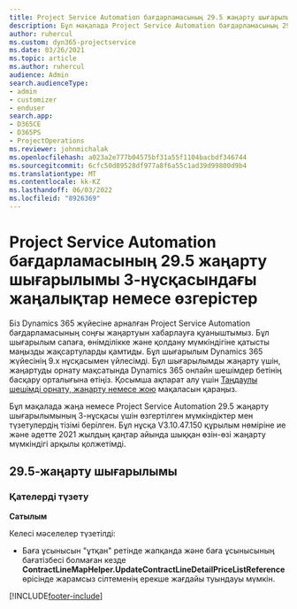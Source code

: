 ```yaml
---
title: Project Service Automation бағдарламасының 29.5 жаңарту шығарылымы, Hotfix, 3-нұсқасындағы жаңалықтар немесе өзгерістер
description: Бұл мақалада Project Service Automation бағдарламасының 29.5 жаңарту шығарылымы, Hotfix, 3-нұсқасындағы қолжетімді мүмкіндіктер мен түзетулер берілген.
author: ruhercul
ms.custom: dyn365-projectservice
ms.date: 03/26/2021
ms.topic: article
ms.author: ruhercul
audience: Admin
search.audienceType:
- admin
- customizer
- enduser
search.app:
- D365CE
- D365PS
- ProjectOperations
ms.reviewer: johnmichalak
ms.openlocfilehash: a023a2e777b04575bf31a55f1104bacbdf346744
ms.sourcegitcommit: 6cfc50d89528df977a8f6a55c1ad39d99800d9b4
ms.translationtype: MT
ms.contentlocale: kk-KZ
ms.lasthandoff: 06/03/2022
ms.locfileid: "8926369"
---
```

# <a name="whats-new-or-changed-in-project-service-automation-update-release-295-v3"></a>Project Service Automation бағдарламасының 29.5 жаңарту шығарылымы 3-нұсқасындағы жаңалықтар немесе өзгерістер

Біз Dynamics 365 жүйесіне арналған Project Service Automation бағдарламасының соңғы жаңартуын хабарлауға қуаныштымыз. Бұл шығарылым сапаға, өнімділікке және қолдану мүмкіндігіне қатысты маңызды жақсартуларды қамтиды. Бұл шығарылым Dynamics 365 жүйесінің 9.x нұсқасымен үйлесімді. Бұл шығарылымды жаңарту үшін, жаңартуды орнату мақсатында Dynamics 365 онлайн шешімдер бетінің басқару орталығына өтіңіз. Қосымша ақпарат алу үшін [Таңдаулы шешімді орнату, жаңарту немесе жою](/power-platform/admin/install-remove-preferred-solution) мақаласын қараңыз.

Бұл мақалада жаңа немесе Project Service Automation 29.5 жаңарту шығарылымының 3-нұсқасы үшін өзгертілген мүмкіндіктер мен түзетулердің тізімі берілген. Бұл нұсқа V3.10.47.150 құрылым нөміріне ие және әдетте 2021 жылдың қаңтар айында шыққан өзін-өзі жаңарту мүмкіндігі арқылы қолжетімді.

## <a name="update-release-295"></a>29.5-жаңарту шығарылымы

### <a name="bug-fixes"></a>Қателерді түзету


**Сатылым**

Келесі мәселелер түзетілді:

- Баға ұсынысын "ұтқан" ретінде жапқанда және баға ұсынысының бағатізбесі болмаған кезде **ContractLineMapHelper.UpdateContractLineDetailPriceListReference** өрісінде жарамсыз сілтеменің ерекше жағдайы туындауы мүмкін.


[!INCLUDE[footer-include](../includes/footer-banner.md)]
